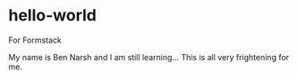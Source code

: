# hello-world
For Formstack

My name is Ben Narsh and I am still learning...
This is all very frightening for me.

